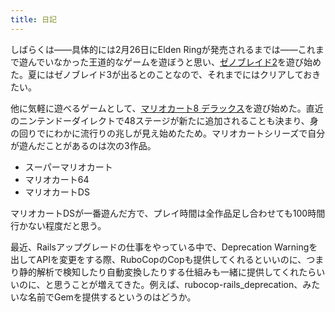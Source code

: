 ```yaml
---
title: 日記
---
```


しばらくは――具体的には2月26日にElden Ringが発売されるまでは――これまで遊んでいなかった王道的なゲームを遊ぼうと思い、[ゼノブレイド2](https://www.amazon.co.jp/dp/B075LC4PSL)を遊び始めた。夏にはゼノブレイド3が出るとのことなので、それまでにはクリアしておきたい。

他に気軽に遊べるゲームとして、[マリオカート8 デラックス](https://www.amazon.co.jp/dp/B01N12G06K)を遊び始めた。直近のニンテンドーダイレクトで48ステージが新たに追加されることも決まり、身の回りでにわかに流行りの兆しが見え始めたため。マリオカートシリーズで自分が遊んだことがあるのは次の3作品。

- スーパーマリオカート
- マリオカート64
- マリオカートDS

マリオカートDSが一番遊んだ方で、プレイ時間は全作品足し合わせても100時間行かない程度だと思う。

最近、Railsアップグレードの仕事をやっている中で、Deprecation Warningを出してAPIを変更をする際、RuboCopのCopも提供してくれるといいのに、つまり静的解析で検知したり自動変換したりする仕組みも一緒に提供してくれたらいいのに、と思うことが増えてきた。例えば、rubocop-rails_deprecation、みたいな名前でGemを提供するというのはどうか。
